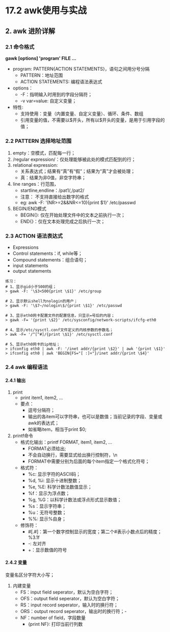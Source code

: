 # 17.2 awk使用与实战
## 2. awk 进阶详解
### 2.1 命令格式
**gawk [options] 'program' FILE ...**
- program: PATTERN{ACTION STATEMENTS}，语句之间用分号分隔
    - PATTERN：地址范围
    - ACTION STATEMENTS: 编程语法表达式
- options：
    - -F：指明输入时用到的字段分隔符；
    - -v var=value: 自定义变量；
- 特性:
    - 支持使用：变量（内置变量、自定义变量）、循环、条件、数组
    - 引用变量的值，不需要以\$开头，所有以\$开头的变量，是用于引用字段的值；

### 2.2  PATTERN 选择地址范围
1. empty：空模式，匹配每一行；
2. /regular expression/：仅处理能够被此处的模式匹配到的行；
3. relational expression:
    - 关系表达式；结果有“真”有“假”；结果为“真”才会被处理；
    - 真：结果为非0值，非空字符串；
4. line ranges：行范围，
    - startline,endline：/pat1/,/pat2/
    - 注意： 不支持直接给出数字的格式
    - eg: awk -F: '(NR>=2&&NR<=10){print \$1}' /etc/passwd
5. BEGIN/END模式
    - BEGIN{}: 仅在开始处理文件中的文本之前执行一次；
    - END{}：仅在文本处理完成之后执行一次；

### 2.3 ACTION 语法表达式
- Expressions
- Control statements：if, while等；
- Compound statements：组合语句；
- input statements
- output statements

```
练习：
# 1、显示gid小于500的组；
> gawk -F: '\$3<500{print \$1}' /etc/group

# 2、显示默认shell为nologin的用户；
> gawk -F: '\$7~/nologin\$/{print \$1}' /etc/passwd

# 3、显示eth0网卡配置文件的配置信息，只显示=号后的内容；
> gawk -F= '{print \$2}' /etc/sysconfig/network-scripts/ifcfg-eth0

# 4、显示/etc/sysctl.conf文件定义的内核参数的参数名；
> awk -F= '/^[^#]/{print \$1}' /etc/sysctl.conf

# 5、显示eth0网卡的ip地址；
> ifconfig eth0 | awk -F: '/inet addr/{print \$2}' | awk '{print \$1}'
> ifconfig eth0 | awk 'BEGIN{FS="[ :]+"}/inet addr/{print \$4}'
```

### 2.4 awk 编程语法
#### 2.4.1 输出
1. print
    - print item1, item2, ...
    - 要点：
        - 逗号分隔符；
        - 输出的各item可以字符串，也可以是数值；当前记录的字段、变量或awk的表达式；
        - 如省略item，相当于print \$0;
2. printf命令
    - 格式化输出：printf FORMAT, item1, item2, ...
        - FORMAT必须给出;
        - 不会自动换行，需要显式给出换行控制符，\n
        - FORMAT中需要分别为后面的每个item指定一个格式化符号；
    - 格式符：
        - %c: 显示字符的ASCII码；
        - %d, %i: 显示十进制整数；
        - %e, %E: 科学计数法数值显示；
        - %f：显示为浮点数；
        - %g, %G：以科学计数法或浮点形式显示数值；
        - %s：显示字符串；
        - %u：无符号整数；
        - %%: 显示%自身；
    - 修饰符：
        - \#[.\#]：第一个数字控制显示的宽度；第二个#表示小数点后的精度；
            %3.1f
        - -: 左对齐
        - +：显示数值的符号

#### 2.4.2  变量
变量名区分字符大小写；
1. 内建变量
    - FS：input field seperator，默认为空白字符；
    - OFS：output field seperator，默认为空白字符；
    - RS：input record seperator，输入时的换行符；
    - ORS：output record seperator，输出时的换行符；-
    - NF：number of field，字段数量
        - {print NF}: 打印当前行列数
